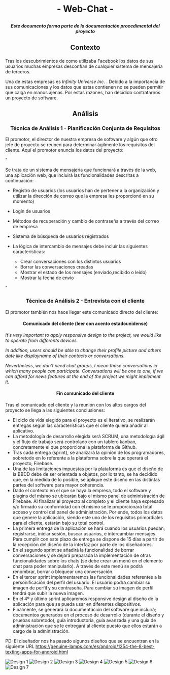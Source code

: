 # <p align="center"> - Web-Chat - </p>
##### <p align="center"> _Este documento forma parte de la documentación procedimental del proyecto_ </p>
## <p align="center"> Contexto </p>

Tras los descubrimientos de como utilizaba Facebook los datos de sus usuarios muchas empresas desconfían de cualquier sistema de mensajería de terceros.

Una de estas empresas es _Infinity Universe Inc._ . Debido a la importancia de sus comunicaciones y los datos que estas contienen no se pueden permitir que caiga en manos ajenas. Por estas razones, han decidido contratarnos un proyecto de software.


## <p align="center"> Análisis </p>
### <p align="center"> Técnica de Análisis 1 - Planificación Conjunta de Requisitos </p>


El promotor, el director de nuestra empresa de software y algún que otro jefe de proyecto se reunen para determinar ágilmente los requisitos del cliente. Aquí el promotor enuncia los datos del proyecto:

"

Se trata de un sistema de mensajería que funcionará a través de la web, una aplicación web, que incluirá las funcionalidades descritas a continuación:
- Registro de usuarios (los usuarios han de pertener a la organización y utilizar la dirección de correo que la empresa les proporcionó en su momento)

- Login de usuarios

- Métodos de recuperación y cambio de contraseña a través del correo de empresa

- Sistema de búsqueda de usuarios registrados

- La lógica de intercambio de mensajes debe incluir las siguientes características:

    - Crear conversaciones con los distintos usuarios
    - Borrar las conversaciones creadas
    - Mostrar el estado de los mensajes (enviado,recibido o leído)
    - Mostrar la fecha de envío

"

### <p align="center"> Técnica de Análisis 2 - Entrevista con el cliente </p>

El promotor también nos hace llegar este comunicado directo del cliente:


#### <p align="center">Comunicado del cliente (leer con acento estadounidense)</p>
_It's very important to apply responsive design to the project, we would like to operate from differents devices._

_In addition, users should be able to change their profile picture and others date like displayname of their contacts or conversations._

_Nevertheless, we don't need chat groups, I mean those conversations in which many people can participate. Conversations will be one to one, if we can afford for news features at the end of the project we might implement it._




#### <p align="center"> Fin comunicado del cliente </P>

Tras el comunicado del cliente y la reunión con los altos cargos del proyecto se llega a las siguientes conclusiones:

- El ciclo de vida elegido para el proyecto es el iterativo, se realizarán entregas según las características que el cliente quiera añadir al aplicativo.
- La metodología de desarrollo elegida será SCRUM, una metodología ágil y el flujo de trabajo será controlado con un tablero kanban, concretamente el que proporciona la plataforma de Github.
- Tras cada entrega (sprint), se analizará la opinión de los programadores, sobretodo en lo referente a la plataforma sobre la que operará el proyecto, Firebase.
- Una de las limitaciones impuestas por la plataforma es que el diseño de la BBDD debe de ser orientada a objetos, por lo tanto, se ha decidido que, en la medida de lo posible, se aplique este diseño en las distintas partes del software para mayor coherencia.
- Dado el contexto en el que se haya la empresa, todo el software y plugins del mismo se ubicarán bajo el mismo panel de administración de Firebase. Al finalizar el proyecto al completo y el cliente haya expresado y/o firmado su conformidad con el mismo se le proporcionará total acceso y control del panel de administración. Por ende, todos los datos que genere la aplicación, siendo este uno de los requisitos primordiales para el cliente, estarán bajo su total control.
- La primera entrega de la aplicación se hará cuando los usuarios puedan; registrarse, iniciar sesión, buscar usuarios, e intercambiar mensajes. Para cumplir con este plazo de entrega se dispone de 15 días a partir de la recepción del diseño de la interfaz por parte de los diseñadores.
- En el segundo sprint se añadirá la funcionalidad de borrar conversaciones y se dejará preparada la implementación de otras funcionalidades sobre los chats (se debe crear un menú en el elemento chat para poder manipularlo). A través de este menú se podrá renombrar, borrar o bloquear una conversación.
- En el tercer sprint implementaremos las funcionalidades referentes a la personificación del perfil del usuario. El usuario podrá cambiar su imagen de perfil y su contraseña. Para cambiar su imagen de perfil tendrá que subir la nueva imagen.
- En el 4º y último sprint aplicaremos responsive design al diseño de la aplicación para que se pueda usar en diferentes dispositivos.
- Finalmente, se generará la documentación del software que incluirá; documentos generados en el proceso de desarrollo (durante el diseño y pruebas sobretodo), guía introductoria, guía avanzada y una guía de administración que se le entregará al cliente puesto que ellos estarán a cargo de la administración.

PD: El diseñador nos ha pasado algunos diseños que se encuentran en la siguiente URL https://genuine-lamps.com/es/android/1254-the-8-best-texting-apps-for-android.html

![Design 1](https://user-images.githubusercontent.com/59183512/144725133-8de7a385-947a-461f-ab3e-17b8f08d39f3.png)
![Design 2](https://user-images.githubusercontent.com/59183512/144725139-a9965c9c-dfd8-46e9-a1a1-ba4de7603471.png)
![Design 3](https://user-images.githubusercontent.com/59183512/144725145-2d67690d-666a-4974-acfa-ae2c655ffabb.png)
![Design 4](https://user-images.githubusercontent.com/59183512/144725147-1d020c69-72eb-4c86-a6e9-aec02bc726ea.png)
![Design 5](https://user-images.githubusercontent.com/59183512/144725151-8c764d2d-69f1-4f39-a875-16aae53e520c.png)
![Design 6](https://user-images.githubusercontent.com/59183512/144725154-b6889374-1d20-40d8-b2b0-c70d813d7ca8.png)
![Design 7](https://user-images.githubusercontent.com/59183512/144725155-2d9028fa-871f-479a-8915-9db2e84b36b9.png)
